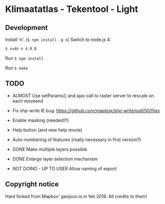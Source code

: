 Klimaatatlas - Tekentool - Light
================================


Development
-----------

Install 'n'. (`$ npm install -g n`)
Switch to node.js 4:

```bash
$ sudo n 4.0.0
```

Run `$ npm install`

Run `$ make`




TODO
----

- ALMOST Use setParams() and ajax call to raster server to rescale on each moveend

- Fix shp-write IE bug: https://github.com/mapbox/shp-write/pull/50/files

- Enable masking (needed!!!)

- Help button (and new help movie)

- Auto-numbering of features (really necessary in first version?)

- DONE Make multiple layers possible

- DONE Enlarge layer selection mechanism

- NOT DOING - UP TO USER Allow naming of export


Copyright notice
----------------

Hard forked from Mapbox' geojson.io in feb 2018.
All credits to them!